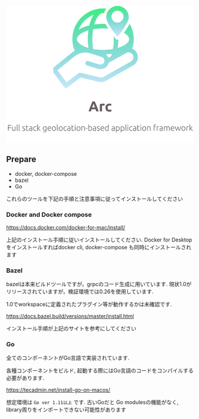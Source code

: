 ![logo](logo/logo.png)

## Prepare

- docker, docker-compose
- bazel
- Go

これらのツールを下記の手順と注意事項に従ってインストールしてください

### Docker and Docker compose
https://docs.docker.com/docker-for-mac/install/

上記のインストール手順に従いインストールしてください.
Docker for Desktopをインストールすればdocker cli, docker-compose
も同時にインストールされます

### Bazel
bazelは本来ビルドツールですが，grpcのコード生成に用いています.
現状1.0がリリースされていますが，検証環境では0.26を使用しています.

1.0でworkspaceに定義されたプラグイン等が動作するかは未確認です.

https://docs.bazel.build/versions/master/install.html

インストール手順が上記のサイトを参考にしてください

### Go
全てのコンポーネントがGo言語で実装されています.

各種コンポーネントをビルド, 起動する際にはGo言語のコードをコンパイルする必要があります.

https://tecadmin.net/install-go-on-macos/

想定環境は `Go ver 1.11以上` です.
古いGoだと Go modulesの機能がなく, library周りをインポートできない可能性があります
